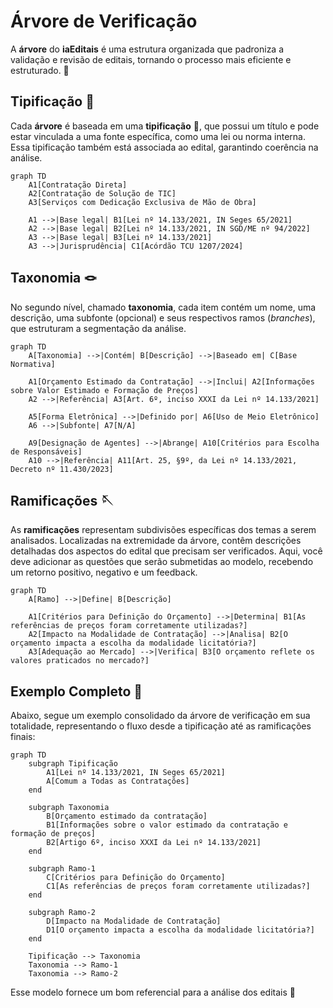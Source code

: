 # Árvore de Verificação  

A **árvore** do **iaEditais** é uma estrutura organizada que padroniza a validação e revisão de editais, tornando o processo mais eficiente e estruturado. 🌳  

## Tipificação 🧵

Cada **árvore** é baseada em uma **tipificação** 🧵, que possui um título e pode estar vinculada a uma fonte específica, como uma lei ou norma interna. Essa tipificação também está associada ao edital, garantindo coerência na análise.  

```mermaid
graph TD
    A1[Contratação Direta]
    A2[Contratação de Solução de TIC]
    A3[Serviços com Dedicação Exclusiva de Mão de Obra]

    A1 -->|Base legal| B1[Lei nº 14.133/2021, IN Seges 65/2021]
    A2 -->|Base legal| B2[Lei nº 14.133/2021, IN SGD/ME nº 94/2022]
    A3 -->|Base legal| B3[Lei nº 14.133/2021]
    A3 -->|Jurisprudência| C1[Acórdão TCU 1207/2024]
```

## Taxonomia 🪢

No segundo nível, chamado **taxonomia**, cada item contém um nome, uma descrição, uma subfonte (opcional) e seus respectivos ramos (*branches*), que estruturam a segmentação da análise.

```mermaid
graph TD
    A[Taxonomia] -->|Contém| B[Descrição] -->|Baseado em| C[Base Normativa]

    A1[Orçamento Estimado da Contratação] -->|Inclui| A2[Informações sobre Valor Estimado e Formação de Preços]
    A2 -->|Referência| A3[Art. 6º, inciso XXXI da Lei nº 14.133/2021]

    A5[Forma Eletrônica] -->|Definido por| A6[Uso de Meio Eletrônico]
    A6 -->|Subfonte| A7[N/A]

    A9[Designação de Agentes] -->|Abrange| A10[Critérios para Escolha de Responsáveis]
    A10 -->|Referência| A11[Art. 25, §9º, da Lei nº 14.133/2021, Decreto nº 11.430/2023]
```

## Ramificações 🪡

As **ramificações** representam subdivisões específicas dos temas a serem analisados. Localizadas na extremidade da árvore, contêm descrições detalhadas dos aspectos do edital que precisam ser verificados. Aqui, você deve adicionar as questões que serão submetidas ao modelo, recebendo um retorno positivo, negativo e um feedback.  

```mermaid
graph TD
    A[Ramo] -->|Define| B[Descrição]

    A1[Critérios para Definição do Orçamento] -->|Determina| B1[As referências de preços foram corretamente utilizadas?]
    A2[Impacto na Modalidade de Contratação] -->|Analisa| B2[O orçamento impacta a escolha da modalidade licitatória?]
    A3[Adequação ao Mercado] -->|Verifica| B3[O orçamento reflete os valores praticados no mercado?]
```

## Exemplo Completo 🌳

Abaixo, segue um exemplo consolidado da árvore de verificação em sua totalidade, representando o fluxo desde a tipificação até as ramificações finais:

```mermaid
graph TD
    subgraph Tipificação
        A1[Lei nº 14.133/2021, IN Seges 65/2021]
        A[Comum a Todas as Contratações]
    end

    subgraph Taxonomia
        B[Orçamento estimado da contratação]
        B1[Informações sobre o valor estimado da contratação e formação de preços]
        B2[Artigo 6º, inciso XXXI da Lei nº 14.133/2021]
    end

    subgraph Ramo-1
        C[Critérios para Definição do Orçamento]
        C1[As referências de preços foram corretamente utilizadas?]
    end

    subgraph Ramo-2
        D[Impacto na Modalidade de Contratação]
        D1[O orçamento impacta a escolha da modalidade licitatória?]
    end

    Tipificação --> Taxonomia
    Taxonomia --> Ramo-1
    Taxonomia --> Ramo-2
```  

Esse modelo fornece um bom referencial para a análise dos editais 🚀
